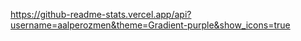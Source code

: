 https://github-readme-stats.vercel.app/api?username=aalperozmen&theme=Gradient-purple&show_icons=true
